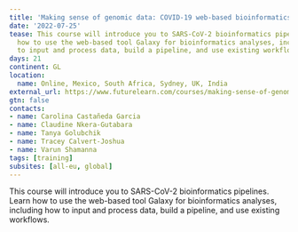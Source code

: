 ```yaml
---
title: 'Making sense of genomic data: COVID-19 web-based bioinformatics'
date: '2022-07-25'
tease: This course will introduce you to SARS-CoV-2 bioinformatics pipelines. Learn
  how to use the web-based tool Galaxy for bioinformatics analyses, including how
  to input and process data, build a pipeline, and use existing workflows.
days: 21
continent: GL
location:
  name: Online, Mexico, South Africa, Sydney, UK, India
external_url: https://www.futurelearn.com/courses/making-sense-of-genomic-data-covid-19-web-based-bioinformatics
gtn: false
contacts:
- name: Carolina Castañeda Garcia
- name: Claudine Nkera-Gutabara
- name: Tanya Golubchik
- name: Tracey Calvert-Joshua
- name: Varun Shamanna
tags: [training]
subsites: [all-eu, global]
---
```


This course will introduce you to SARS-CoV-2 bioinformatics pipelines. Learn how to use the web-based tool Galaxy for bioinformatics analyses, including how to input and process data, build a pipeline, and use existing workflows. 
